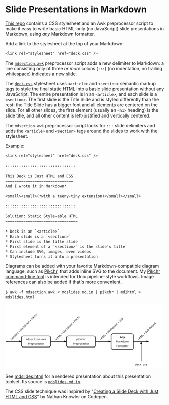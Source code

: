 Slide Presentations in Markdown
===============================
[This repo][repo] contains a CSS stylesheet and an Awk preprocessor script
to make it easy to write basic HTML-only (no JavaScript) slide presentations
in Markdown, using *any* Markdown formatter.

Add a link to the stylesheet at the top of your Markdown:

    <link rel="stylesheet" href="deck.css" />

The [`mdsection.awk`](mdsection.awk) preprocessor script adds a new delimiter
to Markdown: a line consisting only of three _or more_ colons (`:::`) (no
indentation, no trailing whitespace) indicates a new slide.

The [`deck.css`](deck.css) stylesheet uses `<article>` and `<section>` semantic
markup tags to style the final static HTML into a basic slide presentation
without any JavaScript. The entire presentation is in an `<article>`, and
each slide is a `<section>`. The first slide is the Title Slide and is styled
differently than the rest: the Title Slide has a bigger font and all elements
are centered on the slide. For all other slides, the first element (usually
an `<h1>` heading) is the slide title, and all other content is left-justified
and vertically centered.

The `mdsection.awk` preprocessor script looks for `:::` slide delimiters and
adds the `<article>` and `<section>` tags around the slides to work with the
stylesheet.

Example:

    <link rel="stylesheet" href="deck.css" />
    
    :::::::::::::::::::::::::::::::
    
    This Deck is Just HTML and CSS
    ==============================
    And I wrote it in Markdown*
    
    <small><small>(*with a teeny-tiny extension)</small></small>
    
    :::::::::::::::::::::::::::::::
    
    Solution: Static Style-able HTML
    ================================
    
    * Deck is an `<article>`
    * Each slide is a `<section>`
    * First slide is the title slide
    * First element of a `<section>` is the slide’s title
    * Can include SVG, images, even videos
    * Stylesheet turns it into a presentation

Diagrams can be added with your favorite Markdown-compatible diagram language,
such as [Pikchr][], that adds inline SVG to the document. My [Pikchr command-line
tool][pikchr-cmd] is intended for Unix pipeline-style workflows. Image
references can also be added if that's more convenient.

    $ awk -f mdsection.awk < mdslides.md.in | pikchr | md2html > mdslides.html

<img src="pipeline.svg" />

See [mdslides.html](mdslides.html) for a rendered presentation about this
presentation toolset. Its source is [`mdslides.md.in`](mdslides.md.in).

The CSS slide technique was inspired by
"[Creating a Slide Deck with Just HTML and CSS][knowler]" by Nathan Knowler
on Codepen.


  [repo]: https://github.com/zenomt/mdslides
  [Pikchr]: https://pikchr.org/
  [pikchr-cmd]: https://github.com/zenomt/pikchr-cmd
  [knowler]: https://codepen.io/knowler/pen/eYGRwyb
